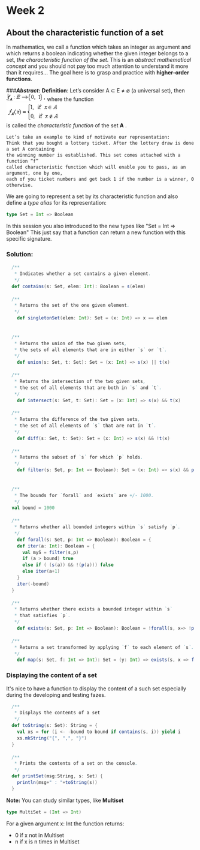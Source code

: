 # Week 2

## About the characteristic function of a set

In mathematics, we call a function which takes an integer as argument and which returns a boolean indicating 
whether the given integer belongs to a set, _the characteristic function of the set_. 
This is an _abstract mathematical concept_ and you should not pay too much attention to understand it more than it requires...
The goal here is to grasp and practice with **higher-order functions**.

###**_Abstract:_**
**Definition**: Let’s consider A ⊂ E ≠ ∅ (a universal set), then  
![](./images/f001.png?raw=true "Optional Title") where the function   
![](./images/f002.png?raw=true "Optional Title")  
is called the _characteristic function_ of the set **A** .

 
```
Let’s take an example to kind of motivate our representation:  
Think that you bought a lottery ticket. After the lottery draw is done a set A containing 
the winning number is established. This set comes attached with a function “f” 
called characteristic function which will enable you to pass, as an argument, one by one, 
each of you ticket numbers and get back 1 if the number is a winner, 0 otherwise. 
```

We are going to represent a set by its characteristic function and also define a _type alias_ for its representation:
```scala
type Set = Int => Boolean
```

In this session you also introduced to the new types like "Set = Int => Boolean" This just say that a function can return a new function with this specific signature.

### Solution:

```scala
  /**
   * Indicates whether a set contains a given element.
   */
  def contains(s: Set, elem: Int): Boolean = s(elem)

  /**
   * Returns the set of the one given element.
   */
    def singletonSet(elem: Int): Set = (x: Int) => x == elem
  

  /**
   * Returns the union of the two given sets,
   * the sets of all elements that are in either `s` or `t`.
   */
    def union(s: Set, t: Set): Set = (x: Int) => s(x) || t(x)
  
  /**
   * Returns the intersection of the two given sets,
   * the set of all elements that are both in `s` and `t`.
   */
    def intersect(s: Set, t: Set): Set = (x: Int) => s(x) && t(x)
  
  /**
   * Returns the difference of the two given sets,
   * the set of all elements of `s` that are not in `t`.
   */
    def diff(s: Set, t: Set): Set = (x: Int) => s(x) && !t(x)
  
  /**
   * Returns the subset of `s` for which `p` holds.
   */
    def filter(s: Set, p: Int => Boolean): Set = (x: Int) => s(x) && p(x)
  

  /**
   * The bounds for `forall` and `exists` are +/- 1000.
   */
  val bound = 1000

  /**
   * Returns whether all bounded integers within `s` satisfy `p`.
   */
    def forall(s: Set, p: Int => Boolean): Boolean = {
    def iter(a: Int): Boolean = {
      val myS = filter(s,p)
      if (a > bound) true
      else if ( (s(a)) && !(p(a))) false
      else iter(a+1)
    }
    iter(-bound)
  }
  
  /**
   * Returns whether there exists a bounded integer within `s`
   * that satisfies `p`.
   */
    def exists(s: Set, p: Int => Boolean): Boolean = !forall(s, x=> !p(x))
  
  /**
   * Returns a set transformed by applying `f` to each element of `s`.
   */
    def map(s: Set, f: Int => Int): Set = (y: Int) => exists(s, x => f(x) == y)

```

### Displaying the content of a set

It's nice to have a function to display the content of a such set especially during the developing and testing fazes.

```scala
  /**
   * Displays the contents of a set
   */
  def toString(s: Set): String = {
    val xs = for (i <- -bound to bound if contains(s, i)) yield i
    xs.mkString("{", ",", "}")
  }

  /**
   * Prints the contents of a set on the console.
   */
  def printSet(msg:String, s: Set) {
    println(msg+" : "+toString(s))
  }
```

**Note:** You can study similar types, like **Multiset** 
```scala
type MultiSet = (Int => Int) 
```
For a given argument x: Int the function returns: 
* 0 if x not in Multiset
* n if x is n times in Multiset 


